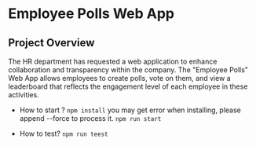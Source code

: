 # Employee Polls Web App

## Project Overview

The HR department has requested a web application to enhance collaboration and transparency within the company. The "Employee Polls" Web App allows employees to create polls, vote on them, and view a leaderboard that reflects the engagement level of each employee in these activities.

- How to start ?
  `npm install` you may get error when installing, please append --force to process it.
  `npm run start`

- How to test?
  `npm run teest`
